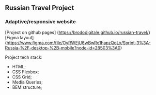 ## Russian Travel Project

### Adaptive/responsive website
[Project on github pages] (https://brododigitale.github.io/russian-travel/)
[Figma layout] (https://www.figma.com/file/OyRWEjU6wBwRe1hapzQoLx/Sprint-3%3A-Russia-%2F-desktop-%2B-mobile?node-id=28503%3A0)

Project tech stack:

- HTML;
- CSS Flexbox;
- CSS Grid; 
- Media Queries;
- BEM structure;
